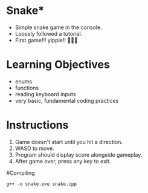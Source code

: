 # Snake* 
- Simple snake game in the console. 
- Loosely followed a tutorial. 
- First game!!! yippie!! 🐍🐍🐍

# Learning Objectives 
- enums
- functions
- reading keyboard inputs
- very basic, fundamental coding practices

# Instructions
1. Game doesn't start until you hit a direction. 
2. WASD to move. 
3. Program should display score alongside gameplay.
4. After game over, press any key to exit. 

#Compiling 
```
g++ -o snake.exe snake.cpp
```
